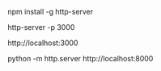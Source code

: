 npm install -g http-server

http-server -p 3000

http://localhost:3000


python -m http.server
http://localhost:8000